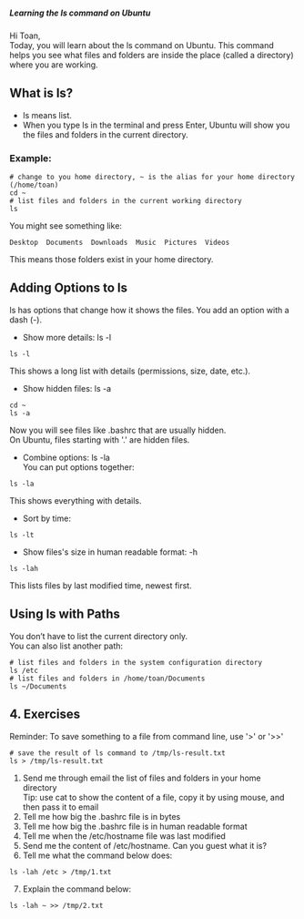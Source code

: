##### Learning the ls command on Ubuntu
Hi Toan,\
Today, you will learn about the ls command on Ubuntu. This command helps you see what files and folders are inside the place (called a directory) where you are working.
## What is ls?
- ls means list.
- When you type ls in the terminal and press Enter, Ubuntu will show you the files and folders in the current directory.
### Example:
```
# change to you home directory, ~ is the alias for your home directory (/home/toan)
cd ~
# list files and folders in the current working directory
ls
```
You might see something like:
```
Desktop  Documents  Downloads  Music  Pictures  Videos
```
This means those folders exist in your home directory.

## Adding Options to ls
ls has options that change how it shows the files. You add an option with a dash (-).
- Show more details: ls -l
```
ls -l
```
This shows a long list with details (permissions, size, date, etc.).
- Show hidden files: ls -a
```
cd ~
ls -a
```
Now you will see files like .bashrc that are usually hidden.\
On Ubuntu, files starting with '.' are hidden files.
- Combine options: ls -la\
You can put options together:
```
ls -la
```
This shows everything with details.
- Sort by time: 
```
ls -lt
```
- Show files's size in human readable format: -h
```
ls -lah
```
This lists files by last modified time, newest first.
## Using ls with Paths
You don’t have to list the current directory only.\
You can also list another path:
```
# list files and folders in the system configuration directory
ls /etc
# list files and folders in /home/toan/Documents
ls ~/Documents
```
## 4. Exercises
Reminder: To save something to a file from command line, use '>' or '>>'
```
# save the result of ls command to /tmp/ls-result.txt
ls > /tmp/ls-result.txt
```

1. Send me through email the list of files and folders in your home directory\
Tip: use cat to show the content of a file, copy it by using mouse, and then pass it to email
2. Tell me how big the .bashrc file is in bytes
3. Tell me how big the .bashrc file is in human readable format
4. Tell me when the /etc/hostname file was last modified
5. Send me the content of /etc/hostname. Can you guest what it is?
6. Tell me what the command below does:
```
ls -lah /etc > /tmp/1.txt
```
7. Explain the command below:
```
ls -lah ~ >> /tmp/2.txt
```
